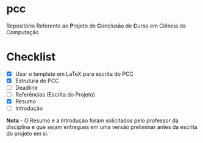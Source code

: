 # pcc
Repositório Referente ao **P**rojeto de **C**onclusão de **C**urso em Ciência da Computação

# Checklist

- [X] Usar o template em LaTeX para escrita do PCC
- [X] Estrutura do PCC
- [ ] Deadline
- [ ] Referências (Escrita do Projeto)
- [X] Resumo
- [ ] Introdução
  
 **Nota** - O Resumo e a Introdução foram solicitados pelo professor da disciplina e que sejam entregues em uma versão preliminar antes da escrita do projeto em si.